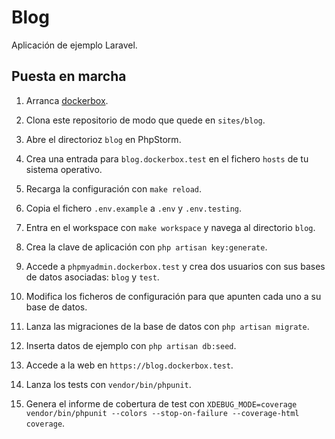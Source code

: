 # Blog

Aplicación de ejemplo Laravel.

## Puesta en marcha

1. Arranca [dockerbox](https://github.com/ijaureguialzo/dockerbox).

2. Clona este repositorio de modo que quede en `sites/blog`.
3. Abre el directorioz `blog` en PhpStorm.

4. Crea una entrada para `blog.dockerbox.test` en el fichero `hosts` de tu sistema operativo.
5. Recarga la configuración con `make reload`.

6. Copia el fichero `.env.example` a `.env` y `.env.testing`.

7. Entra en el workspace con `make workspace` y navega al directorio `blog`.
8. Crea la clave de aplicación con `php artisan key:generate`.

9. Accede a `phpmyadmin.dockerbox.test` y crea dos usuarios con sus bases de datos asociadas: `blog` y `test`.
10. Modifica los ficheros de configuración para que apunten cada uno a su base de datos.
11. Lanza las migraciones de la base de datos con `php artisan migrate`.
12. Inserta datos de ejemplo con `php artisan db:seed`.

13. Accede a la web en `https://blog.dockerbox.test`.

14. Lanza los tests con `vendor/bin/phpunit`.
15. Genera el informe de cobertura de test
    con `XDEBUG_MODE=coverage vendor/bin/phpunit --colors --stop-on-failure --coverage-html coverage`.
